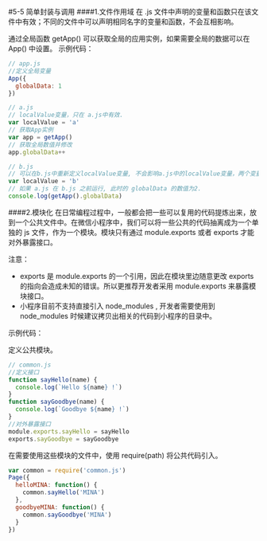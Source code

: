 #5-5 简单封装与调用
####1.文件作用域
在 .js 文件中声明的变量和函数只在该文件中有效；不同的文件中可以声明相同名字的变量和函数，不会互相影响。

通过全局函数 getApp() 可以获取全局的应用实例，如果需要全局的数据可以在 App() 中设置。
示例代码：
```js
// app.js
//定义全局变量
App({
  globalData: 1
})

```

```js
// a.js
// localValue变量，只在 a.js中有效.
var localValue = 'a'
// 获取App实例
var app = getApp()
// 获取全局数值并修改
app.globalData++

```

```js
// b.js
// 可以在b.js中重新定义localValue变量, 不会影响a.js中的localValue变量，两个变量是分别独立于相应.js文件的。
var localValue = 'b'
// 如果 a.js 在 b.js 之前运行, 此时的 globalData 的数值为2.
console.log(getApp().globalData)

```

####2.模块化
在日常编程过程中，一般都会把一些可以复用的代码提炼出来，放到一个公共文件中。在微信小程序中，我们可以将一些公共的代码抽离成为一个单独的 js 文件，作为一个模块。模块只有通过 module.exports 或者 exports 才能对外暴露接口。

注意：
* exports 是 module.exports 的一个引用，因此在模块里边随意更改 exports 的指向会造成未知的错误。所以更推荐开发者采用 module.exports 来暴露模块接口。
* 小程序目前不支持直接引入 node_modules , 开发者需要使用到 node_modules 时候建议拷贝出相关的代码到小程序的目录中。

示例代码：

定义公共模块。
```js
// common.js
//定义接口
function sayHello(name) {
  console.log(`Hello ${name} !`)
}
function sayGoodbye(name) {
  console.log(`Goodbye ${name} !`)
}
//对外暴露接口
module.exports.sayHello = sayHello
exports.sayGoodbye = sayGoodbye
```

在需要使用这些模块的文件中，使用 require(path) 将公共代码引入。

```js
var common = require('common.js')
Page({
  helloMINA: function() {
    common.sayHello('MINA')
  },
  goodbyeMINA: function() {
    common.sayGoodbye('MINA')
  }
})
```


